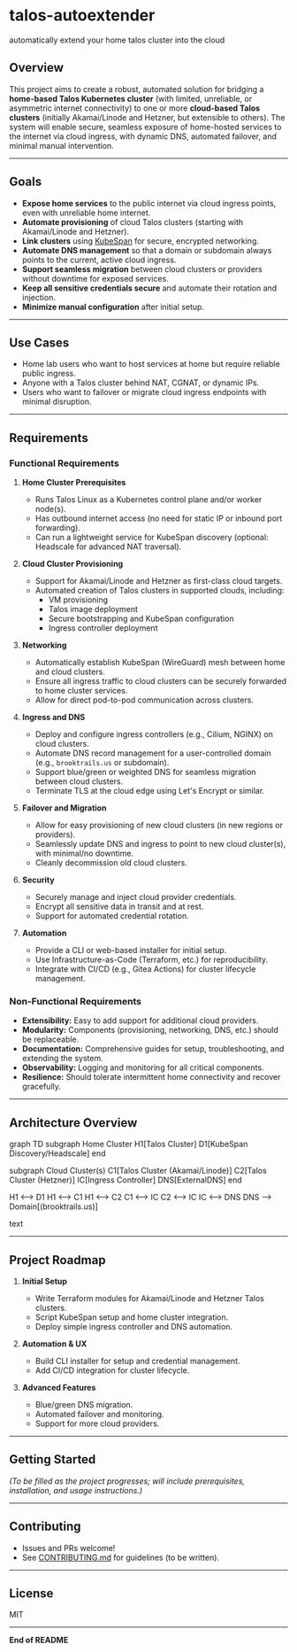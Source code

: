 # talos-autoextender
automatically extend your home talos cluster into the cloud

## Overview

This project aims to create a robust, automated solution for bridging a **home-based Talos Kubernetes cluster** (with limited, unreliable, or asymmetric internet connectivity) to one or more **cloud-based Talos clusters** (initially Akamai/Linode and Hetzner, but extensible to others). The system will enable secure, seamless exposure of home-hosted services to the internet via cloud ingress, with dynamic DNS, automated failover, and minimal manual intervention.

---

## Goals

- **Expose home services** to the public internet via cloud ingress points, even with unreliable home internet.
- **Automate provisioning** of cloud Talos clusters (starting with Akamai/Linode and Hetzner).
- **Link clusters** using [KubeSpan](https://www.talos.dev/v1.6/kubespan/introduction/) for secure, encrypted networking.
- **Automate DNS management** so that a domain or subdomain always points to the current, active cloud ingress.
- **Support seamless migration** between cloud clusters or providers without downtime for exposed services.
- **Keep all sensitive credentials secure** and automate their rotation and injection.
- **Minimize manual configuration** after initial setup.

---

## Use Cases

- Home lab users who want to host services at home but require reliable public ingress.
- Anyone with a Talos cluster behind NAT, CGNAT, or dynamic IPs.
- Users who want to failover or migrate cloud ingress endpoints with minimal disruption.

---

## Requirements

### Functional Requirements

1. **Home Cluster Prerequisites**
   - Runs Talos Linux as a Kubernetes control plane and/or worker node(s).
   - Has outbound internet access (no need for static IP or inbound port forwarding).
   - Can run a lightweight service for KubeSpan discovery (optional: Headscale for advanced NAT traversal).

2. **Cloud Cluster Provisioning**
   - Support for Akamai/Linode and Hetzner as first-class cloud targets.
   - Automated creation of Talos clusters in supported clouds, including:
     - VM provisioning
     - Talos image deployment
     - Secure bootstrapping and KubeSpan configuration
     - Ingress controller deployment

3. **Networking**
   - Automatically establish KubeSpan (WireGuard) mesh between home and cloud clusters.
   - Ensure all ingress traffic to cloud clusters can be securely forwarded to home cluster services.
   - Allow for direct pod-to-pod communication across clusters.

4. **Ingress and DNS**
   - Deploy and configure ingress controllers (e.g., Cilium, NGINX) on cloud clusters.
   - Automate DNS record management for a user-controlled domain (e.g., `brooktrails.us` or subdomain).
   - Support blue/green or weighted DNS for seamless migration between cloud clusters.
   - Terminate TLS at the cloud edge using Let's Encrypt or similar.

5. **Failover and Migration**
   - Allow for easy provisioning of new cloud clusters (in new regions or providers).
   - Seamlessly update DNS and ingress to point to new cloud cluster(s), with minimal/no downtime.
   - Cleanly decommission old cloud clusters.

6. **Security**
   - Securely manage and inject cloud provider credentials.
   - Encrypt all sensitive data in transit and at rest.
   - Support for automated credential rotation.

7. **Automation**
   - Provide a CLI or web-based installer for initial setup.
   - Use Infrastructure-as-Code (Terraform, etc.) for reproducibility.
   - Integrate with CI/CD (e.g., Gitea Actions) for cluster lifecycle management.

### Non-Functional Requirements

- **Extensibility:** Easy to add support for additional cloud providers.
- **Modularity:** Components (provisioning, networking, DNS, etc.) should be replaceable.
- **Documentation:** Comprehensive guides for setup, troubleshooting, and extending the system.
- **Observability:** Logging and monitoring for all critical components.
- **Resilience:** Should tolerate intermittent home connectivity and recover gracefully.

---

## Architecture Overview

graph TD
subgraph Home Cluster
H1[Talos Cluster]
D1[KubeSpan Discovery/Headscale]
end

subgraph Cloud Cluster(s)
C1[Talos Cluster (Akamai/Linode)]
C2[Talos Cluster (Hetzner)]
IC[Ingress Controller]
DNS[ExternalDNS]
end

H1 <--> D1
H1 <--> C1
H1 <--> C2
C1 <--> IC
C2 <--> IC
IC <--> DNS
DNS --> Domain[(brooktrails.us)]

text

---

## Project Roadmap

1. **Initial Setup**
   - Write Terraform modules for Akamai/Linode and Hetzner Talos clusters.
   - Script KubeSpan setup and home cluster integration.
   - Deploy simple ingress controller and DNS automation.

2. **Automation & UX**
   - Build CLI installer for setup and credential management.
   - Add CI/CD integration for cluster lifecycle.

3. **Advanced Features**
   - Blue/green DNS migration.
   - Automated failover and monitoring.
   - Support for more cloud providers.

---

## Getting Started

_(To be filled as the project progresses; will include prerequisites, installation, and usage instructions.)_

---

## Contributing

- Issues and PRs welcome!
- See [CONTRIBUTING.md](CONTRIBUTING.md) for guidelines (to be written).

---

## License

MIT

---

**End of README**
